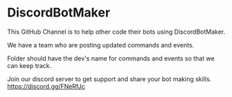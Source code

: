 # DiscordBotMaker
This GitHub Channel is to help other code their bots using DiscordBotMaker.

We have a team who are posting updated commands and events.

Folder should have the dev's name for commands and events so that we can keep track.

Join our discord server to get support and share your bot making skills.
https://discord.gg/FNeRfJc
